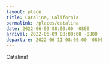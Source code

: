 ```yaml
---
layout: place
title: Catalina, California
permalink: /places/catalina
date: 2022-06-09 08:00:00 -0800
arrival: 2022-06-09 08:00:00 -0800
departure: 2022-06-11 08:00:00 -0800
---
```


Catalina!
